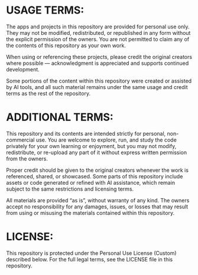 # USAGE TERMS:
The apps and projects in this repository are provided for personal use only. They may not be modified, redistributed, or republished in any form without the explicit permission of the owners. You are not permitted to claim any of the contents of this repository as your own work.

When using or referencing these projects, please credit the original creators where possible — acknowledgment is appreciated and supports continued development.

Some portions of the content within this repository were created or assisted by AI tools, and all such material remains under the same usage and credit terms as the rest of the repository.

# ADDITIONAL TERMS:
This repository and its contents are intended strictly for personal, non-commercial use. You are welcome to explore, run, and study the code privately for your own learning or enjoyment, but you may not modify, redistribute, or re-upload any part of it without express written permission from the owners.

Proper credit should be given to the original creators whenever the work is referenced, shared, or showcased. Some parts of this repository include assets or code generated or refined with AI assistance, which remain subject to the same restrictions and licensing terms.

All materials are provided “as is”, without warranty of any kind. The owners accept no responsibility for any damages, issues, or losses that may result from using or misusing the materials contained within this repository.

# LICENSE:
This repository is protected under the Personal Use License (Custom) described below.
For the full legal terms, see the LICENSE file in this repository.
